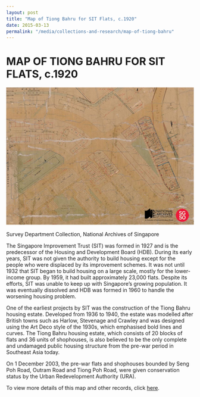 ```yaml
---
layout: post
title: "Map of Tiong Bahru for SIT Flats, c.1920"
date: 2015-03-13
permalink: "/media/collections-and-research/map-of-tiong-bahru"
---
```


<iframe id="pxcelframe" src="//t.sharethis.com/a/t_.htm?ver=0.345.16984&amp;cid=c010#rnd=1577952185863&amp;cid=c010&amp;dmn=www.nas.gov.sg&amp;tt=t.dhj&amp;dhjLcy=65&amp;lbl=pxcel&amp;flbl=pxcel&amp;ll=d&amp;ver=0.345.16984&amp;ell=d&amp;cck=__stid&amp;pn=%2Fblogs%2Farchivistpick%2Fmap-of-tiong-bahru%2F&amp;qs=na&amp;rdn=www.nas.gov.sg&amp;rpn=%2Fblogs%2Farchivistpick%2F2015%2F03%2F&amp;rqs=na&amp;cc=SG&amp;cont=AS&amp;ipaddr=" style="display: none;"></iframe>

# MAP OF TIONG BAHRU FOR SIT FLATS, c.1920

![Survey Department Collection, National Archives of Singapore](../../../images/blogs/2015-03-13-L.jpg)

Survey Department Collection, National Archives of Singapore

The Singapore Improvement Trust (SIT) was formed in 1927 and is the predecessor of the Housing and Development Board (HDB). During its early years, SIT was not given the authority to build housing except for the people who were displaced by its improvement schemes. It was not until 1932 that SIT began to build housing on a large scale, mostly for the lower-income group. By 1959, it had built approximately 23,000 flats. Despite its efforts, SIT was unable to keep up with Singapore’s growing population. It was eventually dissolved and HDB was formed in 1960 to handle the worsening housing problem.

One of the earliest projects by SIT was the construction of the Tiong Bahru housing estate. Developed from 1936 to 1940, the estate was modelled after British towns such as Harlow, Stevenage and Crawley and was designed using the Art Deco style of the 1930s, which emphasised bold lines and curves. The Tiong Bahru housing estate, which consists of 20 blocks of flats and 36 units of shophouses, is also believed to be the only complete and undamaged public housing structure from the pre-war period in Southeast Asia today.

On 1 December 2003, the pre-war flats and shophouses bounded by Seng Poh Road, Outram Road and Tiong Poh Road, were given conservation status by the Urban Redevelopment Authority (URA).

To view more details of this map and other records, click [here](http://www.nas.gov.sg/archivesonline/maps_building_plans/record-details/dd7fddbe-115c-11e3-83d5-0050568939ad).